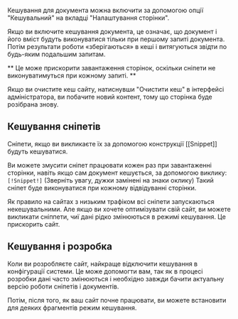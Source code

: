 Кешування для документа можна включити за допомогою опції "Кешувальний" на вкладці "Налаштування сторінки".

Якщо ви включите кешування документа, це означає, що документ і його вміст будуть виконуватися тільки при першому запиті документа.
Потім результати роботи «зберігаються» в кеші і витягуються звідти по будь-яким подальшим запитам.

** Це може прискорити завантаження сторінок, оскільки сніпети не виконуватимуться при кожному запиті. **

Якщо ви очистите кеш сайту, натиснувши "Очистити кеш" в інтерфейсі адміністратора, ви побачите новий контент, тому що сторінка буде розібрана знову.

## Кешування сніпетів ##
Сніпети, якщо ви викликаєте їх за допомогою конструкції [[Snippet]] будуть кешуватися. 

Ви можете змусити сніпет працювати кожен раз при завантаженні сторінки, навіть якщо сам документ кешується, за допомогою виклику:
```[!Snippet!]```
(Зверніть увагу, дужки замінені на знаки оклику)
Такий сніпет буде виконуватися при кожному відвідуванні сторінки.


Як правило на сайтах з низьким трафіком всі сніпети запускаються некешувальними. Але якщо ви хочете оптимізувати свій сайт, ви можете викликати сніппети, чиї дані рідко змінюються в режимі кешування. Це прискорить сайт.

## Кешування і розробка ##
Коли ви розробляєте сайт, найкраще відключити кешування в конфігурації системи. Це може допомогти вам, так як в процесі розробки дані часто змінюються і необхідно завжди бачити актуальну версію роботи сніпетів і документів.

Потім, після того, як ваш сайт почне працювати, ви можете встановити для деяких фрагментів режим кешування. 